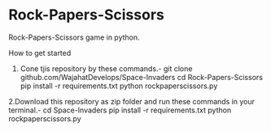 # Rock-Papers-Scissors
Rock-Papers-Scissors game in python.

How to get started

1. Cone tjis repository by these commands.-
git clone github.com/WajahatDevelops/Space-Invaders
cd Rock-Papers-Scissors
pip install -r requirements.txt
python rockpaperscissors.py

2.Download this repository as zip folder and run these commands in your terminal.-
cd Space-Invaders
pip install -r requirements.txt
python rockpaperscissors.py
